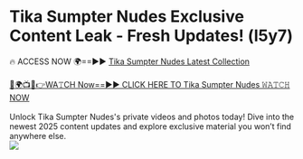 # Tika Sumpter Nudes Exclusive Content Leak - Fresh Updates! (l5y7)

🔥 ACCESS NOW 🌍==►► <a href="https://tinyurl.com/2mz8nhtm" rel="nofollow">Tika Sumpter Nudes Latest Collection</a>
<br><br>
[🔴🌍📺📱👉WA𝚃CH Now==►► CLICK HERE TO Tika Sumpter Nudes 𝚆𝙰𝚃𝙲𝙷 NOW](https://tinyurl.com/2mz8nhtm)
<br><br>
Unlock Tika Sumpter Nudes's private videos and photos today! Dive into the newest 2025 content updates and explore exclusive material you won’t find anywhere else.
<br>
<a href="https://tinyurl.com/2mz8nhtm" rel="nofollow" data-target="animated-image.originalLink"><img src="https://camo.githubusercontent.com/8a4f000d20f83aca3bf7ec5f350d767afa0574a8a352519fd8cfa583a6f93a33/68747470733a2f2f692e696d6775722e636f6d2f644a486b345a712e676966" data-canonical-src="https://i.imgur.com/dJHk4Zq.gif" style="max-width: 100%; display: inline-block;" data-target="animated-image.originalImage"></a>
<br>
